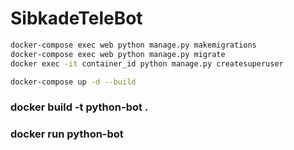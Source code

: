 # SibkadeTeleBot


```bash
docker-compose exec web python manage.py makemigrations
docker-compose exec web python manage.py migrate   
docker exec -it container_id python manage.py createsuperuser
```


```bash
docker-compose up -d --build
```

### docker build -t python-bot .
### docker run python-bot
